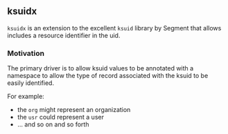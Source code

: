 ksuidx
------------------------------------------------
`ksuidx` is an extension to the excellent `ksuid` library by Segment that allows
includes a resource identifier in the uid.

### Motivation

The primary driver is to allow ksuid values to be annotated with a namespace
to allow the type of record associated with the ksuid to be easily identified.

For example:

* the `org` might represent an organization
* the `usr` could represent a user
* ... and so on and so forth  

